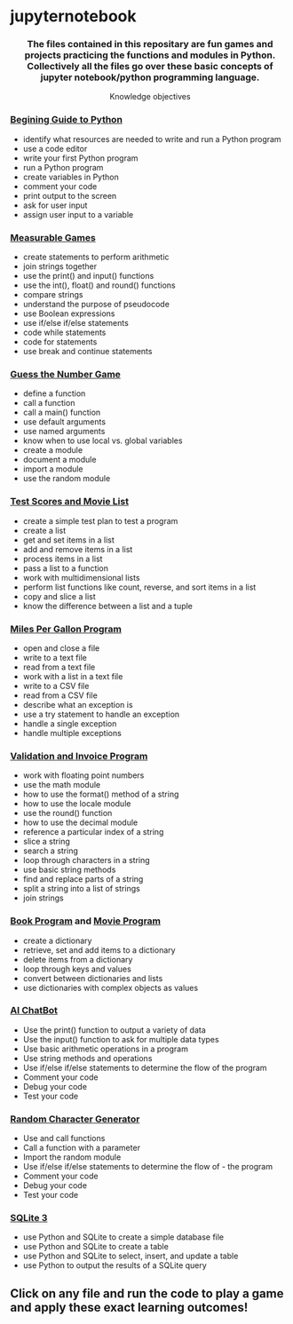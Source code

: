 # jupyternotebook

### <center>The files contained in this repositary are fun games and projects practicing the functions and modules in Python. Collectively all the files go over these basic concepts of jupyter notebook/python programming language.</center>

<center>Knowledge objectives</center>

### [Begining Guide to Python](BasicPython.ipynb)
- identify what resources are needed to write and run a Python program
- use a code editor
- write your first Python program
- run a Python program
- create variables in Python
- comment your code
- print output to the screen
- ask for user input
- assign user input to a variable

### [Measurable Games](MeasurableGames.ipynb)
- create statements to perform arithmetic 
- join strings together
- use the print() and input() functions
- use the int(), float() and round() functions
- compare strings
- understand the purpose of pseudocode
- use Boolean expressions
- use if/else if/else statements
- code while statements
- code for statements
- use break and continue statements

### [Guess the Number Game](GuessTheNumberGame.ipynb)
- define a function
- call a function
- call a main() function
- use default arguments
- use named arguments
- know when to use local vs. global variables
- create a module
- document a module
- import a module
- use the random module

### [Test Scores and Movie List](ListGames.ipynb)
- create a simple test plan to test a program
- create a list 
- get and set items in a list
- add and remove items in a list
- process items in a list
- pass a list to a function
- work with multidimensional lists
- perform list functions like count, reverse, and sort items in a list
- copy and slice a list
- know the difference between a list and a tuple

### [Miles Per Gallon Program](MilesPerGallonProgram/MilesPerGallonCode.ipynb)
- open and close a file
- write to a text file
- read from a text file
- work with a list in a text file
- write to a CSV file
- read from a CSV file
- describe what an exception is
- use a try statement to handle an exception
- handle a single exception
- handle multiple exceptions

### [Validation and Invoice Program](Validation&InvoicePrograms.ipynb)
- work with floating point numbers
- use the math module
- how to use the format() method of a string
- how to use the locale module
- use the round() function
- how to use the decimal module
- reference a particular index of a string
- slice a string
- search a string
- loop through characters in a string
- use basic string methods
- find and replace parts of a string
- split a string into a list of strings
- join strings

### [Book Program](Programs/Book_Catalog_Program.ipynb) and [Movie Program](Programs/Create_Account_program.ipynb)
- create a dictionary
- retrieve, set and add items to a dictionary
- delete items from a dictionary
- loop through keys and values
- convert between dictionaries and lists
- use dictionaries with complex objects as values

### [AI ChatBot](ChatbotPurchasePlan.ipynb)
- Use the print() function to output a variety of data
- Use the input() function to ask for multiple data types
- Use basic arithmetic operations in a program
- Use string methods and operations 
- Use if/else if/else statements to determine the flow of the program
- Comment your code
- Debug your code
- Test your code

### [Random Character Generator](RandomCharacterGenerator.ipynb)
- Use and call functions
- Call a function with a parameter
- Import the random module
- Use if/else if/else statements to determine the flow of - the program
- Comment your code
- Debug your code
- Test your code

### [SQLite 3](Sqlite3/UserData.ipynb)
- use Python and SQLite to create a simple database file
- use Python and SQLite to create a table
- use Python and SQLite to select, insert, and update a table
- use Python to output the results of a SQLite query

## Click on any file and run the code to play a game and apply these exact learning outcomes!